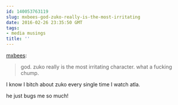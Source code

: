 ```yaml
---
id: 140053763119
slug: mxbees-god-zuko-really-is-the-most-irritating
date: 2016-02-26 23:35:50 GMT
tags:
- media musings
title: ''
---
```

<p><a href="http://mxb.ca/post/140052989249/god-zuko-really-is-the-most-irritating-character" class="tumblr_blog">mxbees</a>:</p>

<blockquote><p>god. zuko really is the most irritating character. what a fucking chump.</p></blockquote>

<p>I know I bitch about zuko every single time I watch atla. </p><p>he just bugs me so much!</p>